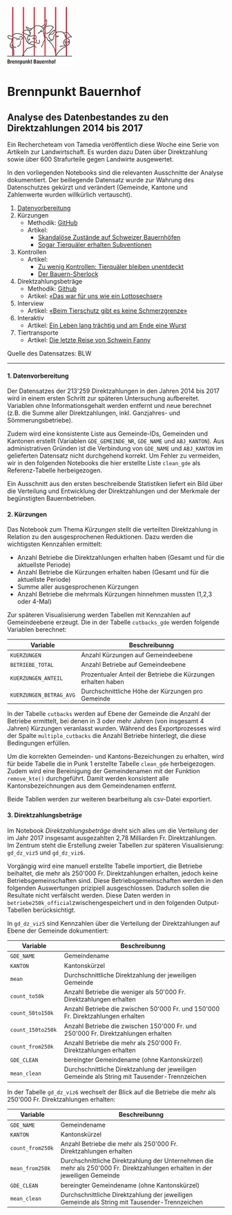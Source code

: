 <img src="https://raw.githubusercontent.com/tamedia-ddj/brennpunkt_bauernhof_public/master/files/Bauernhof_Logo.jpg">

# Brennpunkt Bauernhof
## Analyse des Datenbestandes zu den Direktzahlungen 2014 bis 2017

Ein Rechercheteam von Tamedia veröffentlich diese Woche eine Serie von Artikeln zur Landwirtschaft. Es wurden dazu Daten über Direktzahlung sowie über 600 Strafurteile gegen Landwirte ausgewertet.

In den vorliegenden Notebooks sind die relevanten Ausschnitte der Analyse dokumentiert. Der beiliegende Datensatz wurde zur Wahrung des Datenschutzes gekürzt und verändert (Gemeinde, Kantone und Zahlenwerte wurden willkürlich vertauscht).




1. [Datenvorbereitung](https://github.com/tamedia-ddj/brennpunkt_bauernhof_public/blob/master/0_Data_Preparation.ipynb)
2. Kürzungen
	* Methodik: [GitHub](https://github.com/tamedia-ddj/brennpunkt_bauernhof_public/blob/master/1_Kuerzungen.ipynb)
    * Artikel:
        * [Skandalöse Zustände auf Schweizer Bauernhöfen](https://www.tagesanzeiger.ch/schweiz/brennpunkt-bauernhof/skandaloese-zustaende-auf-schweizer-bauernhoefen/story/17687029)
        * [Sogar Tierquäler erhalten Subventionen](https://www.tagesanzeiger.ch/schweiz/brennpunkt-bauernhof/bauern-erhalten-subventionen-trotz-leidender-tiere/story/19918846)
3. Kontrollen
	* Artikel:
		* [Zu wenig Kontrollen: Tierquäler bleiben unentdeckt](https://www.tagesanzeiger.ch/schweiz/brennpunkt-bauernhof/zu-wenig-geld-fuer-tierkontrollen/story/12827795)
        * [Der Bauern-Sherlock](https://www.tagesanzeiger.ch/schweiz/brennpunkt-bauernhof/wie-ein-ermittler-mit-videobeweisen-landwirte-ueberfuehrt/story/16595684)
4. Direktzahlungsbeträge
    * Methodik: [Github](https://github.com/tamedia-ddj/brennpunkt_bauernhof_public/blob/master/2_Betraege.ipynb)
    * Artikel: [«Das war für uns wie ein Lottosechser»](https://www.tagesanzeiger.ch/schweiz/brennpunkt-bauernhof/welche-bauern-am-meisten-erhalten/story/25753875)
5. Interview
	* Artikel: [«Beim Tierschutz gibt es keine Schmerzgrenze»](https://www.tagesanzeiger.ch/schweiz/brennpunkt-bauernhof/beim-tierschutz-gibt-es-keine-schmerzgrenze/story/20647149)
6. Interaktiv
    * Artikel: [Ein Leben lang trächtig und am Ende eine Wurst](https://interaktiv.tagesanzeiger.ch/2019/leben-einer-kuh/)
7. Tiertransporte
    * Artikel: [Die letzte Reise von Schwein Fanny](https://www.tagesanzeiger.ch/schweiz/brennpunkt-bauernhof/die-letzte-reise-von-schwein-fanny/story/14773958)


Quelle des Datensatzes: BLW

---

#### 1. Datenvorbereitung
Der Datensatzes der 213'259 Direktzahlungen in den Jahren 2014 bis 2017 wird in einem ersten Schritt zur späteren Untersuchung aufbereitet. Variablen ohne Informationsgehalt werden entfernt und neue berechnet (z.B. die Summe aller Direktzahlungen, inkl. Ganzjahres- und Sömmerungsbetriebe).

Zudem wird eine konsistente Liste aus Gemeinde-IDs, Gemeinden und Kantonen erstellt (Variablen `GDE_GEMEINDE_NR`, `GDE_NAME` und `ABJ_KANTON`). Aus administrativen Gründen ist die Verbindung von `GDE_NAME` und `ABJ_KANTON` im gelieferten Datensatz nicht durchgehend korrekt. Um Fehler zu vermeiden, wir in den folgenden Notebooks die hier erstellte Liste `clean_gde` als Referenz-Tabelle herbeigezogen.


Ein Ausschnitt aus den ersten beschreibende Statistiken liefert ein Bild über die Verteilung und Entwicklung der Direktzahlungen und der Merkmale der begünstigten Bauernbetrieben.



#### 2. Kürzungen

Das Notebook zum Thema *Kürzungen* stellt die verteilten Direktzahlung in Relation zu den ausgesprochenen Reduktionen. Dazu werden die wichtigsten Kennzahlen ermittelt:

* Anzahl Betriebe die Direktzahlungen erhalten haben (Gesamt und für die aktuellste Periode)
* Anzahl Betriebe die Kürzungen erhalten haben (Gesamt und für die aktuellste Periode)
* Summe aller ausgesprochenen Kürzungen
* Anzahl Betriebe die mehrmals Kürzungen hinnehmen mussten (1,2,3 oder 4-Mal)

Zur späteren Visualisierung werden Tabellen mit Kennzahlen auf Gemeindeebene erzeugt. Die in der Tabelle `cutbacks_gde` werden folgende Variablen berechnet:

Variable | Beschreibunng
--- | --- 
`KUERZUNGEN` | Anzahl Kürzungen auf Gemeindeebene
`BETRIEBE_TOTAL` | Anzahl Betriebe auf Gemeindeebene
`KUERZUNGEN_ANTEIL` | Prozentualer Anteil der Betriebe die Kürzungen erhalten haben
`KUERZUNGEN_BETRAG_AVG` | Durchschnittliche Höhe der Kürzungen pro Gemeinde


In der Tabelle `cutbacks` werden auf Ebene der Gemeinde die Anzahl der Betriebe ermittelt, bei denen in 3 oder mehr Jahren (von insgesamt 4 Jahren) Kürzungen veranlasst wurden. Während des Exportprozesses wird der Spalte `multiple_cutbacks` die Anzahl Betriebe hinterlegt, die diese Bedingungen erfüllen.

Um die korrekten Gemeinden- und Kantons-Bezeichungen zu erhalten, wird für beide Tabelle die in Punk 1 erstellte Tabelle `clean_gde` herbeigezogen. Zudem wird eine Bereinigung der Gemeindenamen mit der Funktion `remove_kte()` durchgeführt. Damit werden konsistent alle Kantonsbezeichnungen aus dem Gemeindenamen entfernt.

Beide Tabllen werden zur weiteren bearbeitung als csv-Datei exportiert. 



#### 3. Direktzahlungsbeträge
Im Notebook *Direktzahlungsbeträge* dreht sich alles um die Verteilung der im Jahr 2017 insgesamt ausgezahlten 2,78 Milliarden Fr. Direktzahlungen. Im Zentrum steht die Erstellung zweier Tabellen zur späteren Visualisierung: `gd_dz_viz5` und `gd_dz_viz6`.

Vorgängig wird eine manuell erstellte Tabelle importiert, die Betriebe beihaltet, die mehr als 250'000 Fr. Direktzahlungen erhalten, jedoch keine Betriebsgemeinschaften sind. Diese Betriebsgemeinschaften werden in den folgenden Auswertungen prizipiell ausgeschlossen. Dadurch sollen die Resultate nicht verfälscht werden. Diese Daten werden in `betriebe250k_official`zwischengespeichert und in den folgenden Output-Tabellen berücksichtigt.

In `gd_dz_viz5` sind Kennzahlen über die Verteilung der Direktzahlungen auf Ebene der Gemeinde dokumentiert:

Variable | Beschreibunng
--- | --- 
`GDE_NAME ` | Gemeindename
`KANTON ` | Kantonskürzel
`mean ` | Durchschnittliche Direktzahlung der jeweiligen Gemeinde
`count_to50k ` | Anzahl Betriebe die weniger als 50'000 Fr. Direktzahlungen erhalten
`count_50to150k ` | Anzahl Betriebe die zwischen 50'000 Fr. und 150'000 Fr. Direktzahlungen erhalten
`count_150to250k ` | Anzahl Betriebe die zwischen 150'000 Fr. und 250'000 Fr. Direktzahlungen erhalten
`count_from250k ` | Anzahl Betriebe die mehr als 250'000 Fr. Direktzahlungen erhalten
`GDE_CLEAN ` | bereingter Gemeindename (ohne Kantonskürzel)
`mean_clean ` | Durchschnittliche Direktzahlung der jeweiligen Gemeinde als String mit Tausender-Trennzeichen

In der Tabelle `gd_dz_viz6` wechselt der Blick auf die Betriebe die mehr als 250'000 Fr. Direktzahlungen erhalten:

Variable | Beschreibunng
--- | --- 
`GDE_NAME ` | Gemeindename
`KANTON ` | Kantonskürzel
`count_from250k ` | Anzahl Betriebe die mehr als 250'000 Fr. Direktzahlungen erhalten
`mean_from250k ` | Durchschnittliche Direktzahlung der Unternehmen die mehr als 250'000 Fr. Direktzahlungen erhalten in der jeweiligen Gemeinde
`GDE_CLEAN ` | bereingter Gemeindename (ohne Kantonskürzel)
`mean_clean ` | Durchschnittliche Direktzahlung der jeweiligen Gemeinde als String mit Tausender-Trennzeichen


